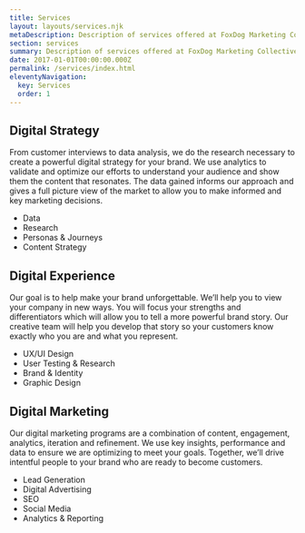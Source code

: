 ```yaml
---
title: Services
layout: layouts/services.njk
metaDescription: Description of services offered at FoxDog Marketing Collective
section: services
summary: Description of services offered at FoxDog Marketing Collective
date: 2017-01-01T00:00:00.000Z
permalink: /services/index.html
eleventyNavigation:
  key: Services
  order: 1
---
```

<div class="content__strategy">
<div class="content__grid">

## Digital Strategy
From customer interviews to data analysis, we do the research necessary to create a powerful digital strategy for your brand. We use analytics to validate and optimize our efforts to understand your audience and show them the content that resonates. The data gained informs our approach and gives a full picture view of the market to allow you to make informed and key marketing decisions.

- Data 
- Research 
- Personas & Journeys
- Content Strategy

</div>
</div>

<div class="content__experience">
<div class="content__grid">

## Digital Experience
Our goal is to help make your brand unforgettable. We’ll help you to view your company in new ways. You will focus your strengths and differentiators which will allow you to tell a more powerful brand story. Our creative team will help you develop that story so your customers know exactly who you are and what you represent.

- UX/UI Design
- User Testing & Research
- Brand & Identity
- Graphic Design

</div>
</div>

<div class="content__marketing">
<div class="content__grid">

## Digital Marketing
Our digital marketing programs are a combination of content, engagement, analytics, iteration and refinement. We use key insights, performance and data to ensure we are optimizing to meet your goals. Together, we’ll drive intentful people to your brand who are ready to become customers.

- Lead Generation
- Digital Advertising
- SEO
- Social Media
- Analytics & Reporting

</div>
</div>
